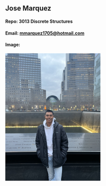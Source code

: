 ## Jose Marquez

#### Repo: 3013 Discrete Structures

#### Email: mmarquez1705@hotmail.com

#### Image:

<img src="joseimg.jpg" width="300">
